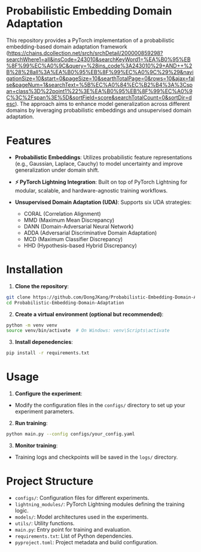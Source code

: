 # Probabilistic Embedding Domain Adaptation
This repository provides a PyTorch implementation of a probabilistic embedding-based domain adaptation framework (https://chains.dcollection.net/srch/srchDetail/200000859298?searchWhere1=all&insCode=243010&searchKeyWord1=%EA%B0%95%EB%8F%99%EC%A0%9C&query=%28ins_code%3A243010%29+AND++%2B%28%28all%3A%EA%B0%95%EB%8F%99%EC%A0%9C%29%29&navigationSize=10&start=0&pageSize=10&searthTotalPage=0&rows=10&ajax=false&pageNum=1&searchText=%5B%EC%A0%84%EC%B2%B4%3A%3Cspan+class%3D%22point1%22%3E%EA%B0%95%EB%8F%99%EC%A0%9C%3C%2Fspan%3E%5D&sortField=score&searchTotalCount=0&sortDir=desc). The approach aims to enhance model generalization across different domains by leveraging probabilistic embeddings and unsupervised domain adaptation.

# Features
- **Probabilistic Embeddings**: 
Utilizes probabilistic feature representations (e.g., Gaussian, Laplace, Cauchy) to model uncertainty and improve generalization under domain shift.

- **⚡ PyTorch Lightning Integration**: 
Built on top of PyTorch Lightning for modular, scalable, and hardware-agnostic training workflows.

- **Unsupervised Domain Adaptation (UDA)**: 
Supports six UDA strategies:
  - CORAL (Correlation Alignment)
  - MMD (Maximum Mean Discrepancy)
  - DANN (Domain-Adversarial Neural Network) 
  - ADDA (Adversarial Discriminative Domain Adaptation)  
  - MCD (Maximum Classifier Discrepancy)  
  - HHD (Hypothesis-based Hybrid Discrepancy)  

# Installation

1. **Clone the repository**:

```bash
git clone https://github.com/DongJKang/Probabilistic-Embedding-Domain-Adaptation.git
cd Probabilistic-Embedding-Domain-Adaptation

```

2. **Create a virtual environment (optional but recommended)**:
```bash
python -m venv venv
source venv/bin/activate  # On Windows: venv\Scripts\activate

```

3. **Install depenedencies**:
```bash
pip install -r requirements.txt

```

# Usage

1. **Configure the experiment**:
- Modify the configuration files in the `configs/` directory to set up your experiment parameters.

2. **Run training**:
```bash
python main.py --config configs/your_config.yaml

```

3. **Monitor training**:
- Training logs and checkpoints will be saved in the `logs/` directory.

# Project Structure

- `configs/`: Configuration files for different experiments.
- `lightning_modules/`: PyTorch Lightning modules defining the training logic.
- `models/`: Model architectures used in the experiments.
- `utils/`: Utility functions.
- `main.py`: Entry point for training and evaluation.
- `requirements.txt`: List of Python dependencies.
- `pyproject.toml`: Project metadata and build configuration.